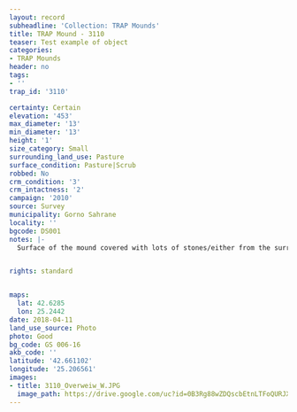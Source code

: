 ```yaml
---
layout: record
subheadline: 'Collection: TRAP Mounds'
title: TRAP Mound - 3110
teaser: Test example of object
categories:
- TRAP Mounds
header: no
tags:
- ''
trap_id: '3110'

certainty: Certain
elevation: '453'
max_diameter: '13'
min_diameter: '13'
height: '1'
size_category: Small
surrounding_land_use: Pasture
surface_condition: Pasture|Scrub
robbed: No
crm_condition: '3'
crm_intactness: '2'
campaign: '2010'
source: Survey
municipality: Gorno Sahrane
locality: ''
bgcode: DS001
notes: |-
  Surface of the mound covered with lots of stones/either from the surrounding pasture or from the mound.


rights: standard


maps:
  lat: 42.6285
  lon: 25.2442
date: 2018-04-11
land_use_source: Photo
photo: Good
bg_code: GS 006-16
akb_code: ''
latitude: '42.661102'
longitude: '25.206561'
images:
- title: 3110_Overweiw_W.JPG
  image_path: https://drive.google.com/uc?id=0B3Rg88wZDQscbEtnLTFoQURJX1E
---
```

